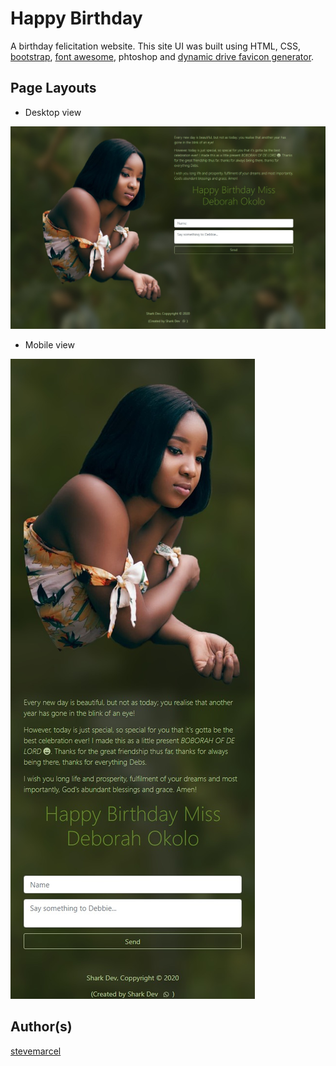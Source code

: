 # Happy Birthday

 A birthday felicitation website. This site UI was built using HTML, CSS, [bootstrap](https://bootstrap.com), [font awesome](https://fontawesome.com), phtoshop and [dynamic drive favicon generator](https://tools.dynamicdrive.com/favicon).

## Page Layouts

- Desktop view

![Desktop view](assets/layouts/Happy-Birthday-desktop-view.jpg)

- Mobile view

![Mobile view](assets/layouts/Happy-Birthday-mobile-view.jpg)

## Author(s)

[stevemarcel](https://github.com/stevemarcel)
